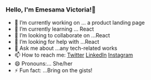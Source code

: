 ###  Hello, I'm Emesama Victoria!👋
- 🔭 I’m currently working on ... a product landing page
- 🌱 I’m currently learning ... React
- 👯 I’m looking to collaborate on ...React
- 🤔 I’m looking for help with ...React
- 💬 Ask me about ...any tech-related works
- 📫 How to reach me: 
[Twitter](https://mobile.twitter.com/EmesamaVictoria)
[LinkedIn](https://www.linkedin.com/in/victoria-emesama-82160a176/)
[Instagram](https://www.instagram.com/victoria_blessing-/)
- 😄 Pronouns:... She/her
- ⚡ Fun fact: ...Bring on the gists! 
